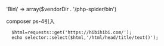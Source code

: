   'Bin\\' => array($vendorDir . '/php-spider/bin')
  
  composer ps-4引入
  
  
  
      $html=requests::get('https://hibihibi.com/');
      echo selector::select($html,'/html/head/title/text()');
